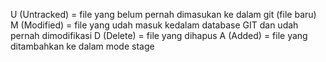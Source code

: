 U (Untracked) = file yang belum pernah dimasukan ke dalam git (file baru)
M (Modified) = file yang udah masuk kedalam database GIT dan udah pernah dimodifikasi
D (Delete) = file yang dihapus
A (Added) = file yang ditambahkan ke dalam mode stage